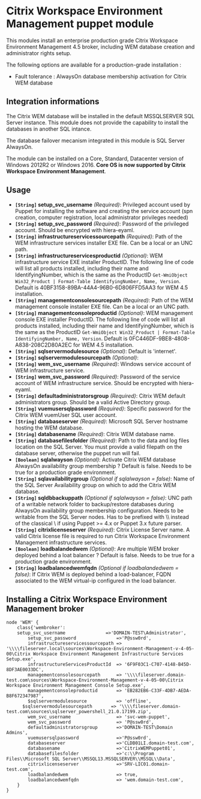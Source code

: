 # Citrix Workspace Environment Management puppet module #

This modules install an enterprise production grade Citrix Workspace Environment Management 4.5 broker, including WEM database creation and administrator rights setup.

The following options are available for a production-grade installation :
- Fault tolerance : AlwaysOn database membership activation for Citrix WEM database

## Integration informations
The Citrix WEM database will be installed in the default MSSQLSERVER SQL Server instance. This module does not provide the capability to install the databases in another SQL intance.

The database failover mecanism integrated in this module is SQL Server AlwaysOn.

The module can be installed on a Core, Standard, Datacenter version of Windows 2012R2 or Windows 2016. **Core OS is now supported by Citrix Workspace Environment Management**.

## Usage
* **`[String]` setup_svc_username** _(Required)_: Privileged account used by Puppet for installing the software and creating the service account (spn creation, computer registration, local administrator privileges needed)
* **`[String]` setup_svc_password** _(Required)_: Password of the privileged account. Should be encrypted with hiera-eyaml.
* **`[String]` infrastructureservicessourcepath** _(Required)_: Path of the WEM infrastructure services installer EXE file. Can be a local or an UNC path.
* **`[String]` infrastructureservicesproductid** _(Optional)_: WEM infrastructure service EXE installer ProductID. The following line of code will list all products installed, including their name and IdentifyingNumber, which is the same as the ProductID `Get-WmiObject Win32_Product | Format-Table IdentifyingNumber, Name, Version`. Default is 40BF3158-89BA-44A4-96B0-6D806FFD5AA3 for WEM 4.5 installation.
* **`[String]` managementconsolesourcepath** _(Required)_: Path of the WEM management console installer EXE file. Can be a local or an UNC path.
* **`[String]` managementconsoleproductid** _(Optional)_: WEM management console EXE installer ProductID. The following line of code will list all products installed, including their name and IdentifyingNumber, which is the same as the ProductID `Get-WmiObject Win32_Product | Format-Table IdentifyingNumber, Name, Version`. Default is 0FC446DF-9BE8-4808-A838-208C2D80A2EC for WEM 4.5 installation.
* **`[String]` sqlservermodulesource** _(Optional)_: Default is 'internet'.
* **`[String]` sqlservermodulesourcepath** _(Optional)_:
* **`[String]` wem_svc_username** _(Required)_: Windows service account of WEM infrastructure service.
* **`[String]` wem_svc_password** _(Required)_: Password of the service account of WEM infrastructure service. Should be encrypted with hiera-eyaml.
* **`[String]` defaultadministratorsgroup** _(Required)_: Citrix WEM default administrators group. Should be a valid Active Directory group.
* **`[String]` vuemusersqlpassword** _(Required)_: Specific password for the Citrix WEM vuemUser SQL user account.
* **`[String]` databaseserver** _(Required)_: Microsoft SQL Server hostname hosting the WEM database.
* **`[String]` databasename** _(Required)_: Citrix WEM database name.
* **`[String]` databasefilesfolder** _(Required)_: Path to the data and log files location on the SQL Server. You must provide a valid filepath on the database server, otherwise the puppet run will fail.
* **`[Boolean]` sqlalwayson** _(Optional)_:  Activate Citrix WEM database AlwaysOn availability group membership ? Default is false. Needs to be true for a production grade environment.
* **`[String]` sqlavailabilitygroup** _(Optional if sqlalwayson = false)_: Name of the SQL Server Availability group on which to add the Citrix WEM database.
* **`[String]` sqldbbackuppath** _(Optional if sqlalwayson = false)_:  UNC path of a writable network folder to backup/restore databases during AlwaysOn availability group membership configuration. Needs to be writable from the SQL Server nodes. Has to be prefixed with \\\\ instead of the classical \\ if using Puppet >= 4.x or Puppet 3.x future parser.
* **`[String]` citrixlicenseserver** _(Required)_: Citrix License Server name. A valid Citrix license file is required to run Citrix Workspace Environment Management infrastructure services.
* **`[Boolean]` loadbalandedwem** _(Optional)_: Are multiple WEM broker deployed behind a loat balancer ? Default is false. Needs to be true for a production grade environment.
* **`[String]` loadbalancedwemfqdn** _(Optional if loadbalandedwem = false)_: If Citrix WEM is deployed behind a load-balancer, FQDN associated to the WEM virtual-ip configured in the load balancer.

## Installing a Citrix Workspace Environment Management broker

~~~puppet
node 'WEM' {
	class{'wembroker':
    setup_svc_username               =>'DOMAIN-TEST\Administrator',
		setup_svc_password               =>'P@ssw0rd',
		infrastructureservicessourcepath => '\\\\fileserver.local\sources\Workspace-Environment-Management-v-4-05-00\Citrix Workspace Environment Management Infrastructure Services Setup.exe',
		infrastructureServicesProductId  => '6F9F03C1-C707-4148-B45D-8DF3AE0033DC',
		managementconsolesourcepath      => '\\\\fileserver.domain-test.com\sources\Workspace-Environment-Management-v-4-05-00\Citrix Workspace Environment Management Console Setup.exe',
		managementconsoleproductid       => 'EB282EB6-C33F-4DB7-AEDA-B8F672347987',
		$sqlservermodulesource           => 'offline',
	  $sqlservermodulesourcepath       => '\\\\fileserver.domain-test.com\sources\sqlserver_powershell_21.0.17199.zip',
		wem_svc_username                 => 'svc-wem-puppet',
		wem_svc_password                 => 'P@ssw0rd',
		defaultadministratorsgroup       =>'DOMAIN-TEST\Domain Admins',
		vuemusersqlpassword              =>'P@ssw0rd',
		databaseserver                   =>'CLDB01LI.domain-test.com',
		databasename                     =>'CitrixWEMPuppet01',
		databasefilesfolder              =>'c:\\Program Files\\Microsoft SQL Server\\MSSQL13.MSSQLSERVER\\MSSQL\\Data',
		citrixlicenseserver              =>'SRV-LIC01.domain-test.com',
		loadbalandedwem                  => true,
		loadbalancedwemfqdn              => 'wem.domain-test.com',
	}
}
~~~
